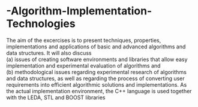 # -Algorithm-Implementation-Technologies

The aim of the excercises is to present techniques, properties, implementations and applications of basic and advanced algorithms and data structures. It will also discuss <br />
(a) issues of creating software environments and libraries that allow easy implementation and experimental evaluation of algorithms and <br />
(b) methodological issues regarding experimental research of algorithms and data structures, as well as regarding the process of converting user requirements into efficient algorithmic solutions and implementations. As the actual implementation environment, the C++ language is used together with the LEDA, STL and BOOST libraries
